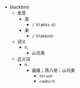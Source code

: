 - blackbird
  - 发音
    - 英
      - `/'blækbɜːd/`
    - 美
      - `/'blækbɝd/`
  - 词义
    - n.
      - 山鸟类
  - 近义词
    - n.
      - 画眉；燕八哥；山鸟类
        - `thrush`
        - `cowbird`
